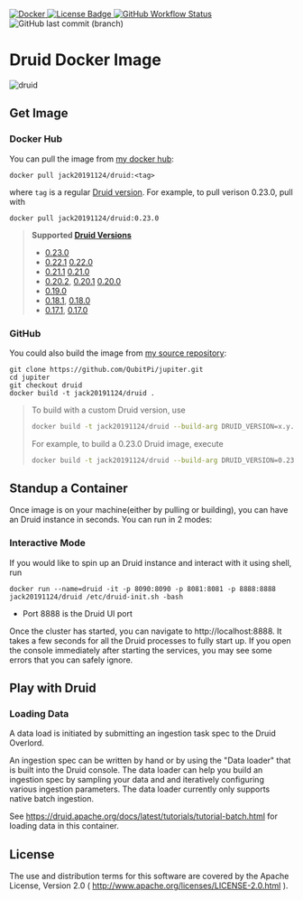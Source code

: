 [ ![Docker](https://img.shields.io/badge/Docker%20Image-309DEE?style=for-the-badge&logo=docker&logoColor=white) ](https://hub.docker.com/r/jack20191124/druid)
[ ![License Badge](https://img.shields.io/badge/Apache%202.0-F25910.svg?style=for-the-badge&logo=Apache&logoColor=white) ](https://www.apache.org/licenses/LICENSE-2.0)
[ ![GitHub Workflow Status](https://img.shields.io/github/workflow/status/QubitPi/jupiter/Druid%20CI/druid?logo=github&style=for-the-badge) ](https://github.com/QubitPi/jupiter/actions/workflows/druid-ci.yml)
![GitHub last commit (branch)](https://img.shields.io/github/last-commit/QubitPi/jupiter/druid?logo=github&style=for-the-badge)

Druid Docker Image
==================

![druid](https://user-images.githubusercontent.com/16126939/176320032-aaa07725-363e-4727-89a1-e4b86b2ec002.png)


Get Image
---------

### Docker Hub

You can pull the image from [my docker hub](https://hub.docker.com/r/jack20191124/druid/):

    docker pull jack20191124/druid:<tag>

where `tag` is a regular [Druid version](https://archive.apache.org/dist/druid/). For example, to pull verison
0.23.0, pull with

    docker pull jack20191124/druid:0.23.0

> **Supported [Druid Versions](https://hub.docker.com/r/jack20191124/druid/tags)**
>
> * [0.23.0](https://hub.docker.com/r/jack20191124/druid/tags?page=1&name=0.23.0)
> * [0.22.1](https://hub.docker.com/r/jack20191124/druid/tags?page=1&name=0.22.1) [0.22.0](https://hub.docker.com/r/jack20191124/druid/tags?page=1&name=0.22.0)
> * [0.21.1](https://hub.docker.com/r/jack20191124/druid/tags?page=1&name=0.21.1) [0.21.0](https://hub.docker.com/r/jack20191124/druid/tags?page=1&name=0.21.0)
> * [0.20.2](https://hub.docker.com/r/jack20191124/druid/tags?page=1&name=0.20.2), [0.20.1](https://hub.docker.com/r/jack20191124/druid/tags?page=1&name=0.20.1) [0.20.0](https://hub.docker.com/r/jack20191124/druid/tags?page=1&name=0.20.0)
> * [0.19.0](https://hub.docker.com/r/jack20191124/druid/tags?page=1&name=0.19.0)
> * [0.18.1](https://hub.docker.com/r/jack20191124/druid/tags?page=1&name=0.18.1), [0.18.0](https://hub.docker.com/r/jack20191124/druid/tags?page=1&name=0.18.0)
> * [0.17.1](https://hub.docker.com/r/jack20191124/druid/tags?page=1&name=0.17.1), [0.17.0](https://hub.docker.com/r/jack20191124/druid/tags?page=1&name=0.17.0)

### GitHub

You could also build the image from [my source repository](https://github.com/QubitPi/jupiter/tree/druid/):

    git clone https://github.com/QubitPi/jupiter.git
    cd jupiter
    git checkout druid
    docker build -t jack20191124/druid .

> To build with a custom Druid version, use
>
> ```bash
> docker build -t jack20191124/druid --build-arg DRUID_VERSION=x.y.z .
> ```
>
> For example, to build a 0.23.0 Druid image, execute
>
> ```bash
> docker build -t jack20191124/druid --build-arg DRUID_VERSION=0.23.0 .
> ```


Standup a Container
-------------------

Once image is on your machine(either by pulling or building), you can have an Druid instance in seconds. You can run in
2 modes:

### Interactive Mode

If you would like to spin up an Druid instance and interact with it using shell, run

    docker run --name=druid -it -p 8090:8090 -p 8081:8081 -p 8888:8888 jack20191124/druid /etc/druid-init.sh -bash

* Port 8888 is the Druid UI port

Once the cluster has started, you can navigate to http://localhost:8888. It takes a few seconds for all the Druid
processes to fully start up. If you open the console immediately after starting the services, you may see some errors
that you can safely ignore.


Play with Druid
---------------

### Loading Data

A data load is initiated by submitting an ingestion task spec to the Druid Overlord. 

An ingestion spec can be written by hand or by using the "Data loader" that is built into the Druid console. The data 
loader can help you build an ingestion spec by sampling your data and and iteratively configuring various ingestion 
parameters. The data loader currently only supports native batch ingestion.

See https://druid.apache.org/docs/latest/tutorials/tutorial-batch.html for loading data in this container.


License
-------

The use and distribution terms for this software are covered by the Apache License, Version 2.0
( http://www.apache.org/licenses/LICENSE-2.0.html ).
